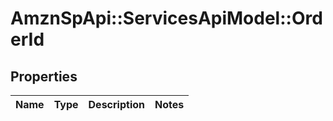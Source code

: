 # AmznSpApi::ServicesApiModel::OrderId

## Properties
Name | Type | Description | Notes
------------ | ------------- | ------------- | -------------


